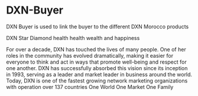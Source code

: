 # DXN-Buyer
DXN Buyer is used to link the buyer to the different DXN Morocco products

DXN Star Diamond health health wealth and happiness

For over a decade, DXN has touched the lives of many people. One of her roles in the community has evolved dramatically, making it easier for everyone to think and act in ways that promote well-being and respect for one another. DXN has successfully absorbed this vision since its inception in 1993, serving as a leader and market leader in business around the world. Today, DXN is one of the fastest growing network marketing organizations with operation over 137 countries One World One Market One Family
